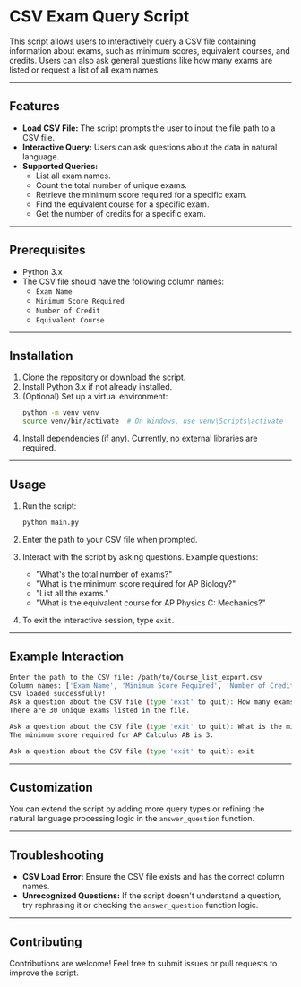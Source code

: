 # CSV Exam Query Script

This script allows users to interactively query a CSV file containing information about exams, such as minimum scores, equivalent courses, and credits. Users can also ask general questions like how many exams are listed or request a list of all exam names.

---

## Features
- **Load CSV File:** The script prompts the user to input the file path to a CSV file.
- **Interactive Query:** Users can ask questions about the data in natural language.
- **Supported Queries:**
  - List all exam names.
  - Count the total number of unique exams.
  - Retrieve the minimum score required for a specific exam.
  - Find the equivalent course for a specific exam.
  - Get the number of credits for a specific exam.

---

## Prerequisites
- Python 3.x
- The CSV file should have the following column names:
  - `Exam Name`
  - `Minimum Score Required`
  - `Number of Credit`
  - `Equivalent Course`

---

## Installation
1. Clone the repository or download the script.
2. Install Python 3.x if not already installed.
3. (Optional) Set up a virtual environment:
   ```bash
   python -m venv venv
   source venv/bin/activate  # On Windows, use venv\Scripts\activate
   ```
4. Install dependencies (if any). Currently, no external libraries are required.

---

## Usage
1. Run the script:
   ```bash
   python main.py
   ```
2. Enter the path to your CSV file when prompted.
3. Interact with the script by asking questions. Example questions:
   - "What's the total number of exams?"
   - "What is the minimum score required for AP Biology?"
   - "List all the exams."
   - "What is the equivalent course for AP Physics C: Mechanics?"

4. To exit the interactive session, type `exit`.

---

## Example Interaction
```bash
Enter the path to the CSV file: /path/to/Course_list_export.csv
Column names: ['Exam Name', 'Minimum Score Required', 'Number of Credit', 'Equivalent Course']
CSV loaded successfully!
Ask a question about the CSV file (type 'exit' to quit): How many exams are listed in the file?
There are 30 unique exams listed in the file.

Ask a question about the CSV file (type 'exit' to quit): What is the minimum score required for AP Calculus AB?
The minimum score required for AP Calculus AB is 3.

Ask a question about the CSV file (type 'exit' to quit): exit
```

---

## Customization
You can extend the script by adding more query types or refining the natural language processing logic in the `answer_question` function.

---

## Troubleshooting
- **CSV Load Error:** Ensure the CSV file exists and has the correct column names.
- **Unrecognized Questions:** If the script doesn't understand a question, try rephrasing it or checking the `answer_question` function logic.

---

## Contributing
Contributions are welcome! Feel free to submit issues or pull requests to improve the script.

